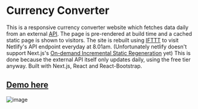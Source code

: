 # Currency Converter

This is a responsive currency converter website which fetches data daily from an external [API](https://www.exchangerate-api.com/). The page is pre-rendered at build time and a cached static page is shown to visitors. The site is rebuilt using [IFTTT](https://ifttt.com/) to visit Netlify's API endpoint everyday at 8.01am. (Unfortunately netlify doesn't support Next.js's [On-demand Incremental Static Regeneration](https://nextjs.org/docs/basic-features/data-fetching/incremental-static-regeneration) yet) This is done because the external API itself only updates daily, using the free tier anyway. Built with Next.js, React and React-Bootstrap.

## [Demo here](https://convert-currency-rates.netlify.app/)

![image](https://user-images.githubusercontent.com/68541293/194449263-ebc52d24-4eab-4fae-ae61-ae597dd81423.png)
